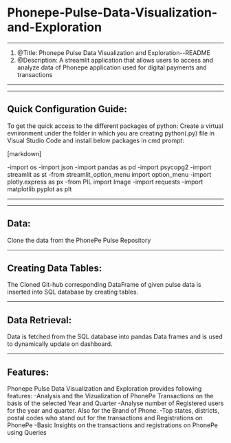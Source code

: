 # Phonepe-Pulse-Data-Visualization-and-Exploration

------------------------------------------------------------------------------------------------------
1. @Title: Phonepe Pulse Data Visualization and Exploration--README
2. @Description: A streamlit application that allows users to access and analyze data of Phonepe application used for digital payments and transactions
------------------------------------------------------------------------------------------------------

-----------------------------
Quick Configuration Guide:
-----------------------------
To get the quick access to the different packages of python:
Create a virtual evnironment under the folder in which you are creating python(.py) file in Visual Studio Code and install below packages in cmd prompt:

[markdown]

-import os
-import json
-import pandas as pd
-import psycopg2
-import streamlit as st
-from streamlit_option_menu import option_menu
-import plotly.express as px
-from PIL import Image
-import requests
-import matplotlib.pyplot as plt

------------------------------------------------------------------------------------------------------------------
----------------------------------------
**Data:**
----------------------------------------
Clone the data from the PhonePe Pulse Repository

--------------------------------------------------
**Creating Data Tables:**
---------------------------------------------------
The Cloned Git-hub corresponding DataFrame of given pulse data is inserted into SQL database by creating tables.

----------------------------------------------------------------
**Data Retrieval:**
--------------------------------------------------------------
Data is fetched from the SQL database into pandas Data frames and is used to dynamically update on dashboard.

--------------------------
Features:
--------------------------
Phonepe Pulse Data Visualization and Exploration provides following features:
-Analysis and the Vizualization of PhonePe Transactions on the basis of the selected Year and Quarter
-Analyse number of Registered users for the year and quarter. Also for the Brand of Phone.
-Top states, districts, postal codes who stand out for the transactions and Registrations on PhonePe
-Basic Insights on the transactions and registrations on PhonePe using Queries


